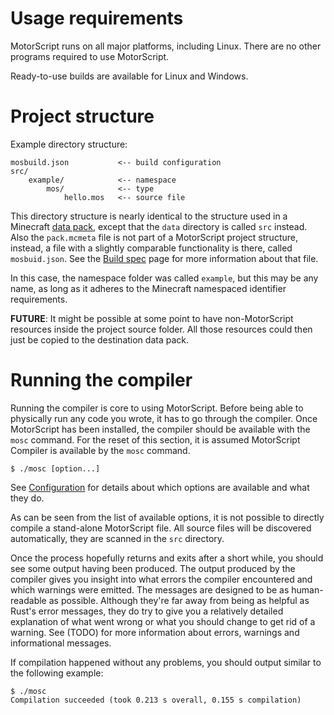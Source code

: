 # Usage requirements

MotorScript runs on all major platforms, including Linux. There are no other programs required to use MotorScript.

Ready-to-use builds are available for Linux and Windows.

# Project structure

Example directory structure:

```
mosbuild.json           <-- build configuration
src/
    example/            <-- namespace
        mos/            <-- type
            hello.mos   <-- source file
```

This directory structure is nearly identical to the structure used in a Minecraft [data pack][MCWiki/Data_pack], except
that the `data` directory is called `src` instead. Also the `pack.mcmeta` file is not part of a MotorScript project
structure, instead, a file with a slightly comparable functionality is there, called `mosbuid.json`.
See the [Build spec](./configuration/build-spec.md) page for more information about that file.

In this case, the namespace folder was called `example`, but this may be any name, as long as it adheres to the
Minecraft namespaced identifier requirements. 

**FUTURE**: It might be possible at some point to have non-MotorScript resources inside the project source folder.
All those resources could then just be copied to the destination data pack.

# Running the compiler

Running the compiler is core to using MotorScript. Before being able to physically run any code you wrote, it has to go
through the compiler. Once MotorScript has been installed, the compiler should be available with the `mosc` command.
For the reset of this section, it is assumed MotorScript Compiler is available by the `mosc` command.

```
$ ./mosc [option...]
```

See [Configuration](./configuration.md#cli-options) for details about which options are available and what they do.

As can be seen from the list of available options, it is not possible to directly compile a stand-alone MotorScript
file. All source files will be discovered automatically, they are scanned in the `src` directory.

Once the process hopefully returns and exits after a short while, you should see some output having been produced. The
output produced by the compiler gives you insight into what errors the compiler encountered and which warnings were
emitted. The messages are designed to be as human-readable as possible. Although they're far away from being as helpful
as Rust's error messages, they do try to give you a relatively detailed explanation of what went wrong or what you
should change to get rid of a warning. See (TODO) for more information about errors, warnings and informational
messages.

If compilation happened without any problems, you should output similar to the following example:

```
$ ./mosc
Compilation succeeded (took 0.213 s overall, 0.155 s compilation)
```

[MCWiki/Data_pack]: https://minecraft.gamepedia.com/Data_pack
